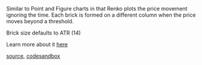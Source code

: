 Similar to Point and Figure charts in that Renko plots the price movement ignoring the time. Each brick is formed on a different column when the price moves beyond a threshold.

Brick size defaults to ATR (14)

Learn more about it [here](http://stockcharts.com/school/doku.php?id=chart_school:chart_analysis:renko)

[source](https://github.com/backenddevplus/react-stockcharts/blob/master/docs/lib/charts/Renko.js), [codesandbox](https://codesandbox.io/s/github/backenddevplus/react-stockcharts-examples2/tree/master/examples/Renko)
